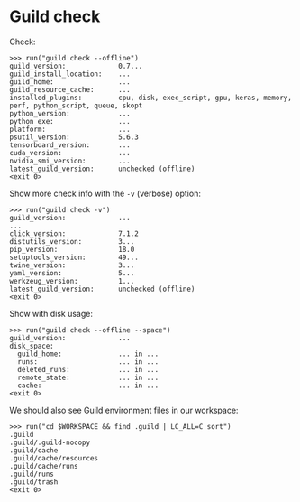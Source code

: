 # Guild check

Check:

    >>> run("guild check --offline")
    guild_version:             0.7...
    guild_install_location:    ...
    guild_home:                ...
    guild_resource_cache:      ...
    installed_plugins:         cpu, disk, exec_script, gpu, keras, memory, perf, python_script, queue, skopt
    python_version:            ...
    python_exe:                ...
    platform:                  ...
    psutil_version:            5.6.3
    tensorboard_version:       ...
    cuda_version:              ...
    nvidia_smi_version:        ...
    latest_guild_version:      unchecked (offline)
    <exit 0>

Show more check info with the `-v` (verbose) option:

    >>> run("guild check -v")
    guild_version:             ...
    ...
    click_version:             7.1.2
    distutils_version:         3...
    pip_version:               18.0
    setuptools_version:        49...
    twine_version:             3...
    yaml_version:              5...
    werkzeug_version:          1...
    latest_guild_version:      unchecked (offline)
    <exit 0>

Show with disk usage:

    >>> run("guild check --offline --space")
    guild_version:             ...
    disk_space:
      guild_home:              ... in ...
      runs:                    ... in ...
      deleted_runs:            ... in ...
      remote_state:            ... in ...
      cache:                   ... in ...
    <exit 0>

We should also see Guild environment files in our workspace:

    >>> run("cd $WORKSPACE && find .guild | LC_ALL=C sort")
    .guild
    .guild/.guild-nocopy
    .guild/cache
    .guild/cache/resources
    .guild/cache/runs
    .guild/runs
    .guild/trash
    <exit 0>
